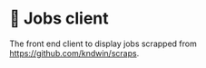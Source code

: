 # 🔨  Jobs client

The front end client to display jobs scrapped from https://github.com/kndwin/scraps.

